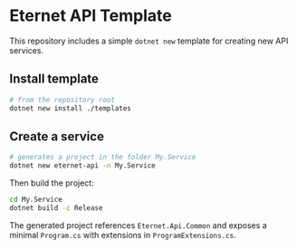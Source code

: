 # Eternet API Template

This repository includes a simple `dotnet new` template for creating new API services.

## Install template

```bash
# from the repository root
dotnet new install ./templates
```

## Create a service

```bash
# generates a project in the folder My.Service
dotnet new eternet-api -n My.Service
```

Then build the project:

```bash
cd My.Service
dotnet build -c Release
```

The generated project references `Eternet.Api.Common` and exposes a minimal `Program.cs` with extensions in `ProgramExtensions.cs`.
